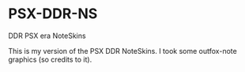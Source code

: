 # PSX-DDR-NS
 DDR PSX era NoteSkins

This is my version of the PSX DDR NoteSkins.
I took some outfox-note graphics (so credits to it).